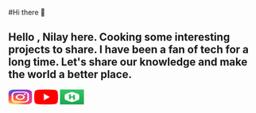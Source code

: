 #Hi there 👋
##  Hello , Nilay here. Cooking some interesting projects to share. I have been a fan of tech for a long time. Let's share our knowledge and make the world a better place.

<a href='https://www.instagram.com/__nilay_paul__/'><img src="https://github.com/49paunilay/49paunilay/blob/master/insta.webp" height="30" width="48"></a><a herf='https://www.youtube.com/watch?v=El3PViHZ3XE'>    <img src="https://github.com/49paunilay/49paunilay/blob/master/y.png" height="30" width="48"> </a><a herf='https://www.hackerrank.com/49paulnilay'>    <img src="https://github.com/49paunilay/49paunilay/blob/master/h.jpg" height="30" width="48">


